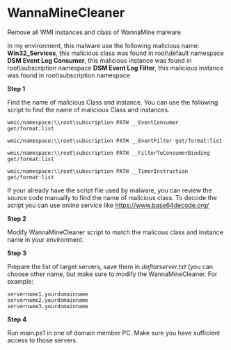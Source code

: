 # WannaMineCleaner
Remove all WMI instances and class of WannaMine malware.

In my environment, this malware use the following malicious name:
**Win32_Services**, this malicious class was found in root\default namespace
**DSM Event Log Consumer**, this malicious instance was found in root\subscription namespace
**DSM Event Log Filter**, this malicious instance was found in root\subscription namespace


**Step 1**

Find the name of malicious Class and instance. You can use the following script to find the name of malicious Class and instances.
```
wmic/namespace:\\root\subscription PATH __EventConsumer get/format:list

wmic/namespace:\\root\subscription PATH __EventFilter get/format:list

wmic/namespace:\\root\subscription PATH __FilterToConsumerBinding get/format:list

wmic/namespace:\\root\subscription PATH __TimerInstruction get/format:list
```

If your already have the script file used by malware, you can review the source code manually to find the name of malicious class.
To decode the script you can use online service like https://www.base64decode.org/


**Step 2**

Modify WannaMineCleaner script to match the malicous class and instance name in your environment.

**Step 3**

Prepare the list of target servers, save them in *daftarserver.txt* (you can choose other name, but make sure to modify the WannaMineCleaner. For example:
```
servername1.yourdomainname
servername2.yourdomainname
servername3.yourdomainname
```

**Step 4**

Run main.ps1 in one of domain member PC. Make sure you have sufficient access to those servers.
